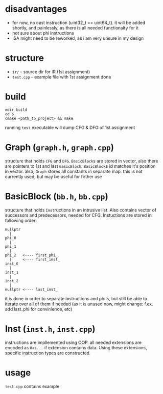 # disadvantages

- for now, no cast instruction (uint32_t == uint64_t). it will be added shortly, and painlessly, as there is all needed functionalty for it
- not sure about phi instructions
- ISA might need to be reworked, as i am very unsure in my design

# structure

- `ir/` - source dir for IR (1st assignment)
- `test.cpp` - example file with 1st assignment done

# build

```
mdir build
cd $_
cmake <path_to_project> && make
```

running `test` executable will dump CFG & DFG of 1st assignment

# Graph (`graph.h`, `graph.cpp`)

structure that holds `CFG` and `DFG`. `BasicBlock`s are stored in vector, also there are pointers to 1st and last `BasicBlock`. `BasicBlock`s id matches it's position in vector. also, `Graph` stores all constants in separate map. this is not currently used, but may be useful for firther use

# BasicBlock (`bb.h`, `bb.cpp`)

structure that holds `Inst`ructions in an intrusive list. Also contains vector of successors and predecessors, needed for CFG. Instuctions are stored in following order:

```
nullptr
  |
phi_0
  |
phi_1
  |
phi_2   <---- first_phi_
  |     <---- first_inst_
inst_0
  |
inst_1
  |
inst_2
  |
nullptr <---- last_inst_
```

it is done in order to separate instructions and phi's, but still be able to iterate over all of them if needed (as it is unused now, might change: f.ex. add last_phi for convinience, etc)

# Inst (`inst.h`, `inst.cpp`)

instructions are impllemented using OOP. all needed extensions are encoded as `Has...` if extension contains data. Using these extensions, specific instruction types are constructed.

# usage

`test.cpp` contains example
